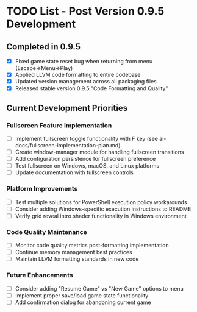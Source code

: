 # TODO List - Post Version 0.9.5 Development

## Completed in 0.9.5
- [x] Fixed game state reset bug when returning from menu (Escape→Menu→Play)
- [x] Applied LLVM code formatting to entire codebase
- [x] Updated version management across all packaging files
- [x] Released stable version 0.9.5 "Code Formatting and Quality"

## Current Development Priorities

### Fullscreen Feature Implementation
- [ ] Implement fullscreen toggle functionality with F key (see ai-docs/fullscreen-implementation-plan.md)
- [ ] Create window-manager module for handling fullscreen transitions
- [ ] Add configuration persistence for fullscreen preference
- [ ] Test fullscreen on Windows, macOS, and Linux platforms
- [ ] Update documentation with fullscreen controls

### Platform Improvements
- [ ] Test multiple solutions for PowerShell execution policy workarounds
- [ ] Consider adding Windows-specific execution instructions to README
- [ ] Verify grid reveal intro shader functionality in Windows environment

### Code Quality Maintenance
- [ ] Monitor code quality metrics post-formatting implementation
- [ ] Continue memory management best practices
- [ ] Maintain LLVM formatting standards in new code

### Future Enhancements
- [ ] Consider adding "Resume Game" vs "New Game" options to menu
- [ ] Implement proper save/load game state functionality
- [ ] Add confirmation dialog for abandoning current game 